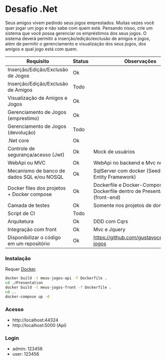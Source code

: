 # Desafio .Net

Seus amigos vivem pedindo seus jogos emprestados. Muitas vezes você quer jogar um jogo e não sabe com quem está. Pensando nisso, crie um sistema que você possa gerenciar os empréstimos dos seus jogos.
O sistema deverá permitir a inserção/edição/exclusão de amigos e jogos, além de permitir o gerenciamento e visualização dos seus jogos, dos amigos e qual jogo está com quem.

| Requisito | Status | Observações |
| ------ | ------ | ------ |
| Inserção/Edição/Exclusão de Jogos | Ok |  |
| Inserção/Edição/Exclusão de Amigos | Todo |  |
| Visualização de Amigos e Jogos | Ok |  |
| Gerenciamento de Jogos (emprestimo) | Ok |  |
| Gerenciamento de Jogos (devolução) | Todo |  |
| .Net core | Ok |  |
| Controle de segurança/acesso (Jwt) | Ok | Mock de usuários |
| WebApi ou MVC | Ok | WebApi no backend e Mvc no frontend |
| Mecanismo de banco de dados SQL e/ou NOSQL | Ok | SqlServer com docker (Seeds pelo Entity Framework) |
| Docker files dos projetos + Docker compose | Ok | Dockerfile e Docker-Compose na raiz + Dockerfile dentro de Presentation (front-end) |
| Camada de testes | Ok | Somente nos projetos de domínio |
| Script de CI | Todo | |
| Arquitetura | Ok | DDD com Cqrs |
| Integração com front | Ok | Mvc e Jquery |
| Disponibilizar o código em um repositório | Ok | https://github.com/gustavocesar/meus-jogos |


### Instalação

Requer [Docker](https://www.docker.com).

```sh
docker build -t meus-jogos-api -f Dockerfile .
cd ./Presentation
docker build -t meus-jogos-front -f Dockerfile .
cd ..
docker-compose up -d
```

### Acesso
 - http://localhost:44324
 - http://localhost:5000 (Api)

### Login
 - admin: 123456
 - user: 123456
